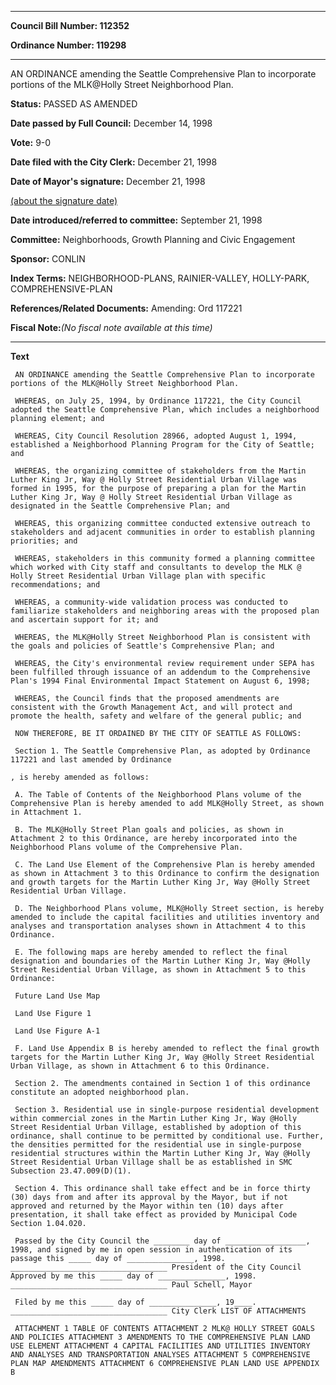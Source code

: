 

********

**Council Bill Number: 112352**
   
**Ordinance Number: 119298**
********

 AN ORDINANCE amending the Seattle Comprehensive Plan to incorporate portions of the MLK@Holly Street Neighborhood Plan.

**Status:** PASSED AS AMENDED
   
**Date passed by Full Council:** December 14, 1998
   
**Vote:** 9-0
   
**Date filed with the City Clerk:** December 21, 1998
   
**Date of Mayor's signature:** December 21, 1998
   
[(about the signature date)](/~public/approvaldate.htm)
   
   
   
**Date introduced/referred to committee:** September 21, 1998
   
**Committee:** Neighborhoods, Growth Planning and Civic Engagement
   
**Sponsor:** CONLIN
   
   
**Index Terms:** NEIGHBORHOOD-PLANS, RAINIER-VALLEY, HOLLY-PARK, COMPREHENSIVE-PLAN

**References/Related Documents:** Amending: Ord 117221

**Fiscal Note:**_(No fiscal note available at this time)_

********

**Text**
   
```
 AN ORDINANCE amending the Seattle Comprehensive Plan to incorporate portions of the MLK@Holly Street Neighborhood Plan.

 WHEREAS, on July 25, 1994, by Ordinance 117221, the City Council adopted the Seattle Comprehensive Plan, which includes a neighborhood planning element; and

 WHEREAS, City Council Resolution 28966, adopted August 1, 1994, established a Neighborhood Planning Program for the City of Seattle; and

 WHEREAS, the organizing committee of stakeholders from the Martin Luther King Jr, Way @ Holly Street Residential Urban Village was formed in 1995, for the purpose of preparing a plan for the Martin Luther King Jr, Way @ Holly Street Residential Urban Village as designated in the Seattle Comprehensive Plan; and

 WHEREAS, this organizing committee conducted extensive outreach to stakeholders and adjacent communities in order to establish planning priorities; and

 WHEREAS, stakeholders in this community formed a planning committee which worked with City staff and consultants to develop the MLK @ Holly Street Residential Urban Village plan with specific recommendations; and

 WHEREAS, a community-wide validation process was conducted to familiarize stakeholders and neighboring areas with the proposed plan and ascertain support for it; and

 WHEREAS, the MLK@Holly Street Neighborhood Plan is consistent with the goals and policies of Seattle's Comprehensive Plan; and

 WHEREAS, the City's environmental review requirement under SEPA has been fulfilled through issuance of an addendum to the Comprehensive Plan's 1994 Final Environmental Impact Statement on August 6, 1998;

 WHEREAS, the Council finds that the proposed amendments are consistent with the Growth Management Act, and will protect and promote the health, safety and welfare of the general public; and

 NOW THEREFORE, BE IT ORDAINED BY THE CITY OF SEATTLE AS FOLLOWS:

 Section 1. The Seattle Comprehensive Plan, as adopted by Ordinance 117221 and last amended by Ordinance

, is hereby amended as follows:

 A. The Table of Contents of the Neighborhood Plans volume of the Comprehensive Plan is hereby amended to add MLK@Holly Street, as shown in Attachment 1.

 B. The MLK@Holly Street Plan goals and policies, as shown in Attachment 2 to this Ordinance, are hereby incorporated into the Neighborhood Plans volume of the Comprehensive Plan.

 C. The Land Use Element of the Comprehensive Plan is hereby amended as shown in Attachment 3 to this Ordinance to confirm the designation and growth targets for the Martin Luther King Jr, Way @Holly Street Residential Urban Village.

 D. The Neighborhood Plans volume, MLK@Holly Street section, is hereby amended to include the capital facilities and utilities inventory and analyses and transportation analyses shown in Attachment 4 to this Ordinance.

 E. The following maps are hereby amended to reflect the final designation and boundaries of the Martin Luther King Jr, Way @Holly Street Residential Urban Village, as shown in Attachment 5 to this Ordinance:

 Future Land Use Map

 Land Use Figure 1

 Land Use Figure A-1

 F. Land Use Appendix B is hereby amended to reflect the final growth targets for the Martin Luther King Jr, Way @Holly Street Residential Urban Village, as shown in Attachment 6 to this Ordinance.

 Section 2. The amendments contained in Section 1 of this ordinance constitute an adopted neighborhood plan.

 Section 3. Residential use in single-purpose residential development within commercial zones in the Martin Luther King Jr, Way @Holly Street Residential Urban Village, established by adoption of this ordinance, shall continue to be permitted by conditional use. Further, the densities permitted for the residential use in single-purpose residential structures within the Martin Luther King Jr, Way @Holly Street Residential Urban Village shall be as established in SMC Subsection 23.47.009(D)(1).

 Section 4. This ordinance shall take effect and be in force thirty (30) days from and after its approval by the Mayor, but if not approved and returned by the Mayor within ten (10) days after presentation, it shall take effect as provided by Municipal Code Section 1.04.020.

 Passed by the City Council the ________ day of __________________, 1998, and signed by me in open session in authentication of its passage this _____ day of _______________, 1998. ___________________________________ President of the City Council Approved by me this _____ day of _______________, 1998. ___________________________________ Paul Schell, Mayor

 Filed by me this _____ day of _______________, 19____. ___________________________________ City Clerk LIST OF ATTACHMENTS

 ATTACHMENT 1 TABLE OF CONTENTS ATTACHMENT 2 MLK@ HOLLY STREET GOALS AND POLICIES ATTACHMENT 3 AMENDMENTS TO THE COMPREHENSIVE PLAN LAND USE ELEMENT ATTACHMENT 4 CAPITAL FACILITIES AND UTILITIES INVENTORY AND ANALYSES AND TRANSPORTATION ANALYSES ATTACHMENT 5 COMPREHENSIVE PLAN MAP AMENDMENTS ATTACHMENT 6 COMPREHENSIVE PLAN LAND USE APPENDIX B

```
